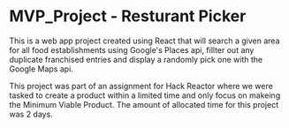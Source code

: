 # MVP_Project - Resturant Picker

This is a web app project created using React that will search a given area for all food establishments using Google's Places api, fillter out any duplicate franchised entries and display a randomly pick one with the Google Maps api.

This project was part of an assignment for Hack Reactor where we were tasked to create a product within a limited time and only focus on makeing the Minimum Viable Product. The amount of allocated time for this project was 2 days.
